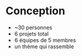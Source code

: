 # Conception

* ~30 personnes 
* 6 projets total
* 6 équipes de 5 membres
* un thème qui rassemble 
